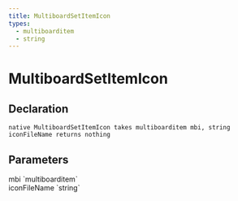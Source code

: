 ```yaml
---
title: MultiboardSetItemIcon
types:
  - multiboarditem
  - string
---
```


# MultiboardSetItemIcon

## Declaration

```
native MultiboardSetItemIcon takes multiboarditem mbi, string iconFileName returns nothing
```

## Parameters
<dl>
  <dt>mbi `multiboarditem`</dt>
  <dd></dd>

  <dt>iconFileName `string`</dt>
  <dd></dd>
</dl>